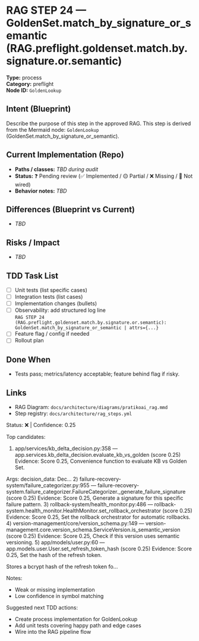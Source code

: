# RAG STEP 24 — GoldenSet.match_by_signature_or_semantic (RAG.preflight.goldenset.match.by.signature.or.semantic)

**Type:** process  
**Category:** preflight  
**Node ID:** `GoldenLookup`

## Intent (Blueprint)
Describe the purpose of this step in the approved RAG. This step is derived from the Mermaid node: `GoldenLookup` (GoldenSet.match_by_signature_or_semantic).

## Current Implementation (Repo)
- **Paths / classes:** _TBD during audit_
- **Status:** ❓ Pending review (✅ Implemented / 🟡 Partial / ❌ Missing / 🔌 Not wired)
- **Behavior notes:** _TBD_

## Differences (Blueprint vs Current)
- _TBD_

## Risks / Impact
- _TBD_

## TDD Task List
- [ ] Unit tests (list specific cases)
- [ ] Integration tests (list cases)
- [ ] Implementation changes (bullets)
- [ ] Observability: add structured log line  
  `RAG STEP 24 (RAG.preflight.goldenset.match.by.signature.or.semantic): GoldenSet.match_by_signature_or_semantic | attrs={...}`
- [ ] Feature flag / config if needed
- [ ] Rollout plan

## Done When
- Tests pass; metrics/latency acceptable; feature behind flag if risky.

## Links
- RAG Diagram: `docs/architecture/diagrams/pratikoai_rag.mmd`
- Step registry: `docs/architecture/rag_steps.yml`


<!-- AUTO-AUDIT:BEGIN -->
Status: ❌  |  Confidence: 0.25

Top candidates:
1) app/services/kb_delta_decision.py:358 — app.services.kb_delta_decision.evaluate_kb_vs_golden (score 0.25)
   Evidence: Score 0.25, Convenience function to evaluate KB vs Golden Set.

Args:
    decision_data: Dec...
2) failure-recovery-system/failure_categorizer.py:955 — failure-recovery-system.failure_categorizer.FailureCategorizer._generate_failure_signature (score 0.25)
   Evidence: Score 0.25, Generate a signature for this specific failure pattern.
3) rollback-system/health_monitor.py:486 — rollback-system.health_monitor.HealthMonitor.set_rollback_orchestrator (score 0.25)
   Evidence: Score 0.25, Set the rollback orchestrator for automatic rollbacks.
4) version-management/core/version_schema.py:149 — version-management.core.version_schema.ServiceVersion.is_semantic_version (score 0.25)
   Evidence: Score 0.25, Check if this version uses semantic versioning.
5) app/models/user.py:60 — app.models.user.User.set_refresh_token_hash (score 0.25)
   Evidence: Score 0.25, Set the hash of the refresh token.

Stores a bcrypt hash of the refresh token fo...

Notes:
- Weak or missing implementation
- Low confidence in symbol matching

Suggested next TDD actions:
- Create process implementation for GoldenLookup
- Add unit tests covering happy path and edge cases
- Wire into the RAG pipeline flow
<!-- AUTO-AUDIT:END -->